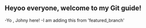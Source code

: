 ## Heyoo everyone, welcome to my Git guide!
-Yo , Johny here!
-I am adding this from 'featured_branch'